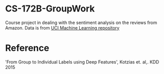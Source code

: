 # CS-172B-GroupWork

Course project in dealing with the sentiment analysis on the reviews from Amazon.
Data is from [UCI Machine Learning repository](https://archive.ics.uci.edu/ml/datasets/Sentiment+Labelled+Sentences)

# Reference
'From Group to Individual Labels using Deep Features', Kotzias et. al,. KDD 2015
